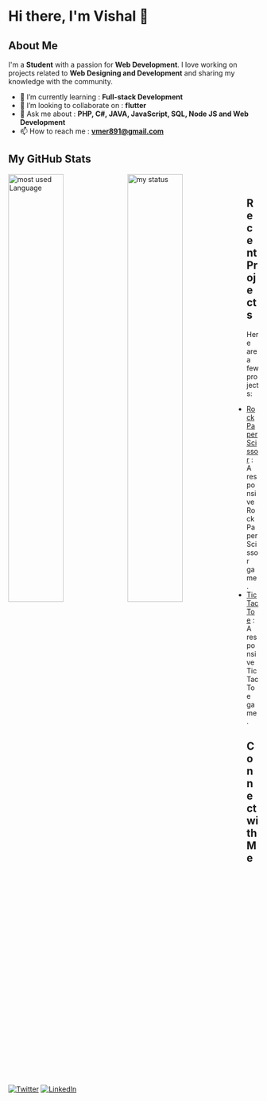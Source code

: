 # Hi there, I'm Vishal 👋


## About Me

I'm a **Student** with a passion for **Web Development**. I love working on projects related to **Web Designing and Development** and sharing my knowledge with the community.

- 🌱 I’m currently learning : **Full-stack Development**
- 👯 I’m looking to collaborate on : **flutter**
- 💬 Ask me about : **PHP, C#, JAVA, JavaScript, SQL, Node JS and Web Development**
- 📫 How to reach me : **vmer891@gmail.com**

## My GitHub Stats


<p>
<img alt="most used Language " align="left" width="47%" src="https://github-readme-stats.vercel.app/api/top-langs/?username=vishalmer&show_icons=true&theme=dark&layout=compact"/>
</p>

<p><img alt="my status" align="left" width="47%" src="https://github-readme-stats.vercel.app/api?username=vishalmer&show_icons=true&theme=dark" /></p>
<br>

## Recent Projects

Here are a few projects:

- [Rock Paper Scissor](https://github.com/VishalMer/Projects/tree/main/Rock%20Paper%20Scissor) : A responsive Rock Paper Scissor game.
- [Tic Tac Toe](https://github.com/VishalMer/Projects/tree/main/Tic%20Tac%20Toe) : A responsive Tic Tac Toe game.

## Connect with Me

[![Twitter](https://img.shields.io/badge/Twitter-Profile-blue)](https://twitter.com/itz_mer_)
[![LinkedIn](https://img.shields.io/badge/LinkedIn-Profile-blue)](https://www.linkedin.com/in/vishal-mer)

